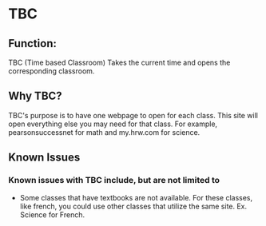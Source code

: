 # TBC
<h2>Function:</h2>
<p>TBC (Time based Classroom) Takes the current time and opens the corresponding classroom.</p>
<h2>Why TBC?</h2>
<p>TBC's purpose is to have one webpage to open for each class. This site will open everything else you may need for that class. For example, pearsonsuccessnet for math and my.hrw.com for science.</p>
<h2>Known Issues</h2>
<h3>Known issues with TBC include, but are not limited to</h3>
<ul><li>Some classes that have textbooks are not available. For these classes, like french, you could use other classes that utilize the same site. Ex. Science for French.</li></ul>
